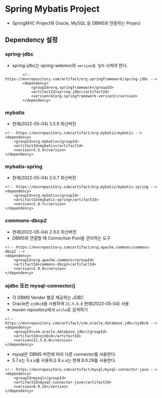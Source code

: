 # Spring Mybatis Project
* SpringMVC Project와 Oracle, MySQL 등 DBMS와 연동하는 Project

## Dependency 설정
### spring-jdbc
* spring-jdbc는 spring-webmvc와 ```version을 일치``` 시켜야 한다.
```
		<!-- https://mvnrepository.com/artifact/org.springframework/spring-jdbc -->
		<dependency>
			<groupId>org.springframework</groupId>
			<artifactId>spring-jdbc</artifactId>
			<version>${org.springframework-version}</version>
		</dependency>
```

### mybatis
* 현재(2022-05-04) 3.5.9 최신버전
```
<!-- https://mvnrepository.com/artifact/org.mybatis/mybatis -->
<dependency>
    <groupId>org.mybatis</groupId>
    <artifactId>mybatis</artifactId>
    <version>3.5.9</version>
</dependency>
```

### mybatis-spring
* 현재(2022-05-04) 2.0.7 최신버전
```
<!-- https://mvnrepository.com/artifact/org.mybatis/mybatis-spring -->
<dependency>
    <groupId>org.mybatis</groupId>
    <artifactId>mybatis-spring</artifactId>
    <version>2.0.7</version>
</dependency>
```

### commons-dbcp2
* 현재(2022-05-04) 2.9.0 최신버전
* DBMS와 연결할 때 Connection Pool을 관리하는 도구
```
<!-- https://mvnrepository.com/artifact/org.apache.commons/commons-dbcp2 -->
<dependency>
    <groupId>org.apache.commons</groupId>
    <artifactId>commons-dbcp2</artifactId>
    <version>2.9.0</version>
</dependency>
```

### ojdbc 또는 mysql-connector/j
* 각 DBMS Vender 별로 제공하는 JDBC
* Oracle은 ```ojdbc8```을 사용하며 ```21.5.0.0``` 현재(2022-05-04) 사용
* maven repository에서 ```orcle```로 검색하기
```
<!-- https://mvnrepository.com/artifact/com.oracle.database.jdbc/ojdbc8 -->
<dependency>
    <groupId>com.oracle.database.jdbc</groupId>
    <artifactId>ojdbc8</artifactId>
    <version>21.5.0.0</version>
</dependency>
```
* mysql은 DBMS 버전에 따라 다른 connector를 사용한다.
* 5.7.x는 5.x.x를 사용하고 8.x.x는 현재 8.0.29를 사용한다.
```
<!-- https://mvnrepository.com/artifact/mysql/mysql-connector-java -->
<dependency>
    <groupId>mysql</groupId>
    <artifactId>mysql-connector-java</artifactId>
    <version>8.0.29</version>
</dependency>
```